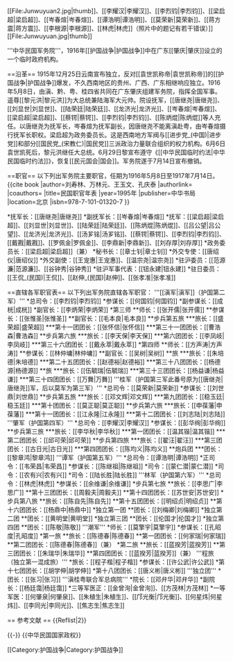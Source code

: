 [[File:Junwuyuan2.jpg|thumb]]、[[李耀汉|李耀汉]]、[[李烈钧|李烈钧]]、[[梁启超|梁启超]]、[[岑春煊|岑春煊]]、[[谭浩明|谭浩明]]、[[莫荣新|莫荣新]]、[[蒋方震|蒋方震]]、[[李根源|李根源]]、[[林虎|林虎]]（照片中的题记有若干错误）]]
[[File:Junwuyuan.jpg|thumb]]

'''中华民国军务院'''，1916年[[护国战争|护国战争]]中在广东[[肇庆|肇庆]]设立的一个临时政府机构。

==沿革==
1915年12月25日云南宣布独立，反对[[袁世凯称帝|袁世凯称帝]]的[[护国战争|护国战争]]爆发，不久西南地区的贵州、广西、广东相继响应独立。1916年5月8日，由滇、黔、粤、桂四省共同在广东肇庆组建军务院，指挥全国军事。遥尊[[黎元洪|黎元洪]]为大总统兼陆海军大元帅。院设抚军，[[唐继尧|唐继尧]]、[[刘显世|刘显世]]、[[陆荣廷|陆荣廷]]、[[龙济光|龙济光]]、[[岑春煊|岑春煊]]、[[梁启超|梁启超]]、[[蔡锷|蔡锷]]、[[李烈钧|李烈钧]]、[[陈炳焜|陈炳焜]]等人充任。以唐继尧为抚军长，岑春煊为抚军副长，因唐继尧不能离滇赴粤，由岑春煊摄行抚军长职权。梁启超为政务委员长。这是西南地方军阀与[[进步党_(中国)|进步党]]和部分[[国民党_(宋教仁)|国民党]]三派政治力量联合组织的权力机构。6月6日袁世凯死后，黎元洪继任大总统。6月29日黎宣布遵守《[[中华民国临时约法|中华民国临时约法]]》，恢复[[民元国会|国会]]。军务院遂于7月14日宣布撤销。

==职官==
以下列出军务院主要职官，任期为1916年5月8日至1917年7月14日。<ref name=liu>{{cite book |author=刘寿林、万林元、王玉文、孔庆泰 |authorlink= |coauthors= |title=民国职官年表 |year=1995年 |publisher=中华书局 |location=北京 |isbn=978-7-101-01320-7 }}</ref>

*抚军长：[[唐继尧|唐继尧]]
*副抚军长：[[岑春煊|岑春煊]]
*抚军：[[梁启超|梁启超]]、[[刘显世|刘显世]]、[[陆荣廷|陆荣廷]]、[[陈炳焜|陈炳焜]]、[[吕公望|吕公望]]、[[龙济光|龙济光]]、[[汤芗铭|汤芗铭]]、[[蔡锷|蔡锷]]、[[李烈钧|李烈钧]]、[[戴戡|戴戡]]、[[罗佩金|罗佩金]]、[[李鼎新|李鼎新]]、[[刘存厚|刘存厚]]
*政务委员长：[[梁启超|梁启超]]（兼）
*秘书长：[[章士钊|章士钊]]
*外交专使：[[唐绍仪|唐绍仪]]
*外交副使：[[王宠惠|王宠惠]]、[[温宗尧|温宗尧]]
*驻沪委员：[[范源濂|范源濂]]、[[谷钟秀|谷钟秀]]
*驻沪军事代表：[[钮永建|钮永建]]
*驻日委员：[[王侃_(民国)|王侃]]、[[赵伸_(民国)|赵伸]]、[[张孝准|张孝准]]

==直辖各军职官表==
以下列出军务院直辖各军职官：<ref name=liu/>
'''[[滇军|滇军]]（护国第二军）'''
*总司令：[[李烈钧|李烈钧]]
*参谋长：[[何国钧|何国钧]]
*副参谋长：[[成桄|成桄]]
*副官长：[[李炳荣|李炳荣]]
*第三师
**师长：[[张开儒|张开儒]]
**参谋长：[[张惟圣|张惟圣]]
**副官长：[[毛本良|毛本良]]
**步兵第五旅
***旅长：[[盛荣超|盛荣超]]
***第十一团团长：[[张怀信|张怀信]]
***第三十一团团长：[[曹浩森|曹浩森]]
**步兵第六旅
***旅长：[[李天保|李天保]]
***第六团团长：[[李凤岐|李凤岐]]
***第三十六团团长：[[戴永萃|戴永萃]]
*第四师
**师长：[[方声涛|方声涛]]
**参谋长：[[林仲墉|林仲墉]]
**副官长：[[吴树|吴树]]
**旅
***旅长：[[朱培德|朱培德]]
***第二十五团团长：[[赵德裕|赵德裕]]
***第三十八团团长：[[杨德源|杨德源]]
**旅
***旅长：[[伍毓瑞|伍毓瑞]]
***第三十三团团长：[[杨益谦|杨益谦]]
***第三十四团团长：[[万舞|万舞]]
'''桂军（护国第三军<ref>此番号原为[[唐继尧|唐继尧]]军，后以莫军为第三军</ref>）'''
*总司令：[[莫荣新|莫荣新]]
*参谋长：[[刘世鼎|刘世鼎]]
**步兵第五旅
***旅长：[[邓文辉|邓文辉]]
***第九团团长：[[稳玉廷|稳玉廷]]
***第十团团长：[[莫正聪|莫正聪]]
**步兵第六旅
***旅长：[[申葆藩|申葆藩]]
***第十一团团长：[[江永隆|江永隆]]
***第十二团团长：[[刘志陆|刘志陆]]
'''肇军（护国第四军）'''
*总司令：[[李耀汉|李耀汉]]
*参谋长：[[彭华绚|彭华绚]]
**步兵第三旅
***旅长：[[李华秋|李华秋]]
***第一团团长：[[温其锴|温其锴]]
***第二团团长：[[邱可荣|邱可荣]]
**步兵第四旅
***旅长：[[翟汪|翟汪]]
***第三团团长：[[古日光|古日光]]
***第四团团长：[[陈均义|陈均义]]
**炮兵团
***团长：[[黎章鸿|黎章鸿]]
'''谭军（护国第五军）'''
*总司令：[[谭浩明|谭浩明]]
*正司令：[[韦荣昌|韦荣昌]]
*参谋长：[[陈继祖|陈继祖]]
*司令：[[蒙仁潜|蒙仁潜]]
*司令：[[农有兴|农有兴]]
*司令：[[陆长胜|陆长胜]]
'''林军（护国第六军）'''
*总司令：[[林虎|林虎]]
*参谋长：[[余维谦|余维谦]]
*步兵第七旅
**旅长：[[李思广|李思广]]
**第十三团团长：[[周毅夫|周毅夫]]
**第十四团团长：[[苏世安|苏世安]]
*步兵第八旅
**旅长：[[陈自先|陈自先]]
**第十五团团长：[[明绍贞|明绍贞]]
**第十六团团长：[[杨鼎中|杨鼎中]]
*独立第一团
**团长：[[刘梅卿|刘梅卿]]
*独立第二团
**团长：[[黄明堂|黄明堂]]
*独立第三团
**团长：[[伦国才|伦国才]]
*独立第四团
**团长：[[陈敬|陈敬]]
'''潮军'''
*师长：[[莫擎宇|莫擎宇]]
*参谋长：[[孔昭度|孔昭度]]
*第一旅
**旅长：[[陈德春|陈德春]]
**第一团团长：[[何家瑞|何家瑞]]
**第二团团长：[[陈德春|陈德春]]（兼）
*第二旅
**旅长：[[蓝揆芳|蓝揆芳]]
**第三团团长：[[朱瑞华|朱瑞华]]
**第四团团长：[[蓝揆芳|蓝揆芳]]（兼）
'''程旅（独立第一混成旅）'''
*旅长：[[程子楷|程子楷]]
*参谋长：[[许公武|许公武]]
*第十七团团长：[[胡学伸|胡学伸]]
*第十八团团长：[[唐义彬|唐义彬]]
'''独立团'''
*团长：[[张习|张习]]
'''滇桂粤联合军总病院'''
*院长：[[邓弁华|邓弁华]]
*副院长：[[杨廷霭|杨廷霭]]
*三等军医正：[[金曾洵|金曾洵]]、[[方茂林|方茂林]]
*一等军医：[[何肇泉|何肇泉]]、[[朱植生|朱植生]]、[[邝光衡|邝光衡]]、[[何星炜|何星炜]]、[[李同光|李同光]]、[[焦志生|焦志生]]

== 参考文献 ==
{{Reflist|2}}

{{-}}
{{中华民国国家政权}}

[[Category:护国战争|Category:护国战争]]